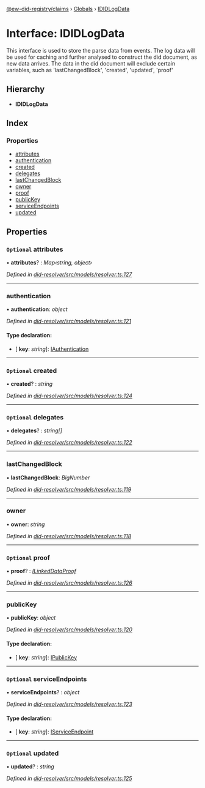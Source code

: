 [@ew-did-registry/claims](../README.md) › [Globals](../globals.md) › [IDIDLogData](ididlogdata.md)

# Interface: IDIDLogData

This interface is used to store the parse data from events.
The log data will be used for caching and further analysed to construct the did document,
as new data arrives.
The data in the did document will exclude certain variables, such as
'lastChangedBlock', 'created', 'updated', 'proof'

## Hierarchy

* **IDIDLogData**

## Index

### Properties

* [attributes](ididlogdata.md#optional-attributes)
* [authentication](ididlogdata.md#authentication)
* [created](ididlogdata.md#optional-created)
* [delegates](ididlogdata.md#optional-delegates)
* [lastChangedBlock](ididlogdata.md#lastchangedblock)
* [owner](ididlogdata.md#owner)
* [proof](ididlogdata.md#optional-proof)
* [publicKey](ididlogdata.md#publickey)
* [serviceEndpoints](ididlogdata.md#optional-serviceendpoints)
* [updated](ididlogdata.md#optional-updated)

## Properties

### `Optional` attributes

• **attributes**? : *Map‹string, object›*

*Defined in [did-resolver/src/models/resolver.ts:127](https://github.com/energywebfoundation/ew-did-registry/blob/cf74adb/packages/did-resolver/src/models/resolver.ts#L127)*

___

###  authentication

• **authentication**: *object*

*Defined in [did-resolver/src/models/resolver.ts:121](https://github.com/energywebfoundation/ew-did-registry/blob/cf74adb/packages/did-resolver/src/models/resolver.ts#L121)*

#### Type declaration:

* \[ **key**: *string*\]: [IAuthentication](iauthentication.md)

___

### `Optional` created

• **created**? : *string*

*Defined in [did-resolver/src/models/resolver.ts:124](https://github.com/energywebfoundation/ew-did-registry/blob/cf74adb/packages/did-resolver/src/models/resolver.ts#L124)*

___

### `Optional` delegates

• **delegates**? : *string[]*

*Defined in [did-resolver/src/models/resolver.ts:122](https://github.com/energywebfoundation/ew-did-registry/blob/cf74adb/packages/did-resolver/src/models/resolver.ts#L122)*

___

###  lastChangedBlock

• **lastChangedBlock**: *BigNumber*

*Defined in [did-resolver/src/models/resolver.ts:119](https://github.com/energywebfoundation/ew-did-registry/blob/cf74adb/packages/did-resolver/src/models/resolver.ts#L119)*

___

###  owner

• **owner**: *string*

*Defined in [did-resolver/src/models/resolver.ts:118](https://github.com/energywebfoundation/ew-did-registry/blob/cf74adb/packages/did-resolver/src/models/resolver.ts#L118)*

___

### `Optional` proof

• **proof**? : *[ILinkedDataProof](ilinkeddataproof.md)*

*Defined in [did-resolver/src/models/resolver.ts:126](https://github.com/energywebfoundation/ew-did-registry/blob/cf74adb/packages/did-resolver/src/models/resolver.ts#L126)*

___

###  publicKey

• **publicKey**: *object*

*Defined in [did-resolver/src/models/resolver.ts:120](https://github.com/energywebfoundation/ew-did-registry/blob/cf74adb/packages/did-resolver/src/models/resolver.ts#L120)*

#### Type declaration:

* \[ **key**: *string*\]: [IPublicKey](ipublickey.md)

___

### `Optional` serviceEndpoints

• **serviceEndpoints**? : *object*

*Defined in [did-resolver/src/models/resolver.ts:123](https://github.com/energywebfoundation/ew-did-registry/blob/cf74adb/packages/did-resolver/src/models/resolver.ts#L123)*

#### Type declaration:

* \[ **key**: *string*\]: [IServiceEndpoint](iserviceendpoint.md)

___

### `Optional` updated

• **updated**? : *string*

*Defined in [did-resolver/src/models/resolver.ts:125](https://github.com/energywebfoundation/ew-did-registry/blob/cf74adb/packages/did-resolver/src/models/resolver.ts#L125)*
